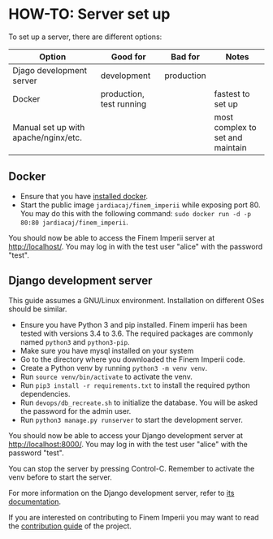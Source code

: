 # HOW-TO: Server set up

To set up a server, there are different options:

|Option | Good for | Bad for | Notes
|------ |--------- |-------- | -----
|Djago development server | development | production |
|Docker | production, test running | | fastest to set up
|Manual set up with apache/nginx/etc. | | | most complex to set and maintain

## Docker

- Ensure that you have [installed docker][2].
- Start the public image `jardiacaj/finem_imperii` while exposing
port 80. You may do this with the following command:
`sudo docker run -d -p 80:80 jardiacaj/finem_imperii`.

You should now be able to access the Finem Imperii server at
<http://localhost/>. You may log in with the test user
"alice" with the password "test".

## Django development server

This guide assumes a GNU/Linux environment. Installation on different
OSes should be similar.

- Ensure you have Python 3 and pip installed. Finem imperii has been
tested with versions 3.4 to 3.6. The required packages are commonly
named `python3` and `python3-pip`.
- Make sure you have mysql installed on your system
- Go to the directory where you downloaded the Finem Imperii code.
- Create a Python venv by running `python3 -m venv venv`.
- Run `source venv/bin/activate` to activate the venv.
- Run `pip3 install -r requirements.txt` to install the required
python dependencies.
- Run `devops/db_recreate.sh` to initialize the database. You will be
asked the password for the admin user.
- Run `python3 manage.py runserver` to start the development server.

You should now be able to access your Django development server at
<http://localhost:8000/>. You may log in with the test user
"alice" with the password "test".

You can stop the server by pressing Control-C. Remember to activate
the venv before to start the server.

For more information on the Django development server, refer to
[its documentation][1].

If you are interested on contributing to Finem Imperii you may want
to read the [contribution guide][3] of the project.

[1]: https://docs.djangoproject.com/en/1.11/ref/django-admin/#django-admin-runserver
[2]: https://docs.docker.com/engine/installation/
[3]: https://github.com/jardiacaj/finem_imperii/blob/master/CONTRIBUTING.md
